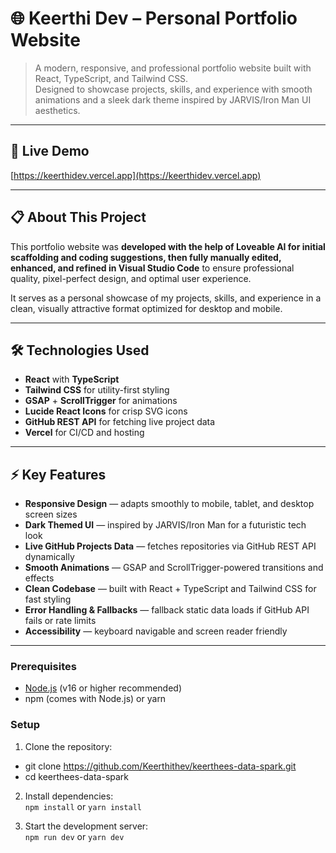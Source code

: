 # 🌐 Keerthi Dev – Personal Portfolio Website

> A modern, responsive, and professional portfolio website built with React, TypeScript, and Tailwind CSS.  
> Designed to showcase projects, skills, and experience with smooth animations and a sleek dark theme inspired by JARVIS/Iron Man UI aesthetics.

---

## 🚀 Live Demo

[https://keerthidev.vercel.app](https://keerthidev.vercel.app)

---

## 📋 About This Project

This portfolio website was **developed with the help of Loveable AI for initial scaffolding and coding suggestions, then fully manually edited, enhanced, and refined in Visual Studio Code** to ensure professional quality, pixel-perfect design, and optimal user experience.

It serves as a personal showcase of my projects, skills, and experience in a clean, visually attractive format optimized for desktop and mobile.

---

## 🛠 Technologies Used

- **React** with **TypeScript**  
- **Tailwind CSS** for utility-first styling  
- **GSAP** + **ScrollTrigger** for animations  
- **Lucide React Icons** for crisp SVG icons  
- **GitHub REST API** for fetching live project data  
- **Vercel** for CI/CD and hosting

---


## ⚡️ Key Features

- **Responsive Design** — adapts smoothly to mobile, tablet, and desktop screen sizes  
- **Dark Themed UI** — inspired by JARVIS/Iron Man for a futuristic tech look  
- **Live GitHub Projects Data** — fetches repositories via GitHub REST API dynamically  
- **Smooth Animations** — GSAP and ScrollTrigger-powered transitions and effects  
- **Clean Codebase** — built with React + TypeScript and Tailwind CSS for fast styling  
- **Error Handling & Fallbacks** — fallback static data loads if GitHub API fails or rate limits  
- **Accessibility** — keyboard navigable and screen reader friendly

---

### Prerequisites

- [Node.js](https://nodejs.org/) (v16 or higher recommended)  
- npm (comes with Node.js) or yarn

### Setup

1. Clone the repository:
   
 - git clone https://github.com/Keerthithev/keerthees-data-spark.git
 - cd keerthees-data-spark

2. Install dependencies:  
   `npm install` or `yarn install`

3. Start the development server:  
   `npm run dev` or `yarn dev`





